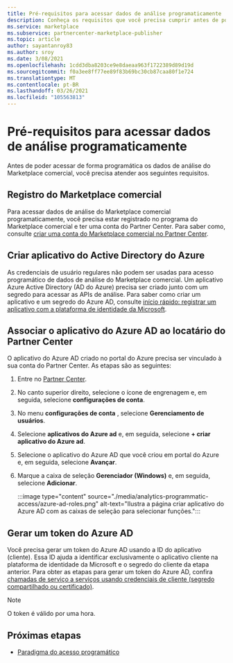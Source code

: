 ```yaml
---
title: Pré-requisitos para acessar dados de análise programaticamente
description: Conheça os requisitos que você precisa cumprir antes de poder acessar de forma programática dados de análise do Marketplace comercial.
ms.service: marketplace
ms.subservice: partnercenter-marketplace-publisher
ms.topic: article
author: sayantanroy83
ms.author: sroy
ms.date: 3/08/2021
ms.openlocfilehash: 1cdd3dba8203ce9e8daeaa963f1722389d89d19d
ms.sourcegitcommit: f0a3ee8ff77ee89f83b69bc30cb87caa80f1e724
ms.translationtype: MT
ms.contentlocale: pt-BR
ms.lasthandoff: 03/26/2021
ms.locfileid: "105563813"
---
```

# <a name="prerequisites-to-programmatically-access-analytics-data"></a>Pré-requisitos para acessar dados de análise programaticamente

Antes de poder acessar de forma programática os dados de análise do Marketplace comercial, você precisa atender aos seguintes requisitos.

## <a name="commercial-marketplace-enrollment"></a>Registro do Marketplace comercial

Para acessar dados de análise do Marketplace comercial programaticamente, você precisa estar registrado no programa do Marketplace comercial e ter uma conta do Partner Center. Para saber como, consulte [criar uma conta do Marketplace comercial no Partner Center](./partner-center-portal/create-account.md).

## <a name="create-azure-active-directory-application"></a>Criar aplicativo do Active Directory do Azure

As credenciais de usuário regulares não podem ser usadas para acesso programático de dados de análise do Marketplace comercial. Um aplicativo Azure Active Directory (AD do Azure) precisa ser criado junto com um segredo para acessar as APIs de análise. Para saber como criar um aplicativo e um segredo do Azure AD, consulte [início rápido: registrar um aplicativo com a plataforma de identidade da Microsoft](../active-directory/develop/quickstart-register-app.md).

## <a name="associate-the-azure-ad-application-to-the-partner-center-tenant"></a>Associar o aplicativo do Azure AD ao locatário do Partner Center

O aplicativo do Azure AD criado no portal do Azure precisa ser vinculado à sua conta do Partner Center. As etapas são as seguintes:

1. Entre no [Partner Center](https://partner.microsoft.com/dashboard).
1. No canto superior direito, selecione o ícone de engrenagem e, em seguida, selecione **configurações de conta**.
1. No menu **configurações de conta** , selecione **Gerenciamento de usuários**.
1. Selecione **aplicativos do Azure ad** e, em seguida, selecione **+ criar aplicativo do Azure ad**.
1. Selecione o aplicativo do Azure AD que você criou em portal do Azure e, em seguida, selecione **Avançar**.
1. Marque a caixa de seleção **Gerenciador (Windows)** e, em seguida, selecione **Adicionar**.

    :::image type="content" source="./media/analytics-programmatic-access/azure-ad-roles.png" alt-text="Ilustra a página criar aplicativo do Azure AD com as caixas de seleção para selecionar funções.":::

## <a name="generate-an-azure-ad-token"></a>Gerar um token do Azure AD

Você precisa gerar um token do Azure AD usando a ID do aplicativo (cliente). Essa ID ajuda a identificar exclusivamente o aplicativo cliente na plataforma de identidade da Microsoft e o segredo do cliente da etapa anterior. Para obter as etapas para gerar um token do Azure AD, confira [chamadas de serviço a serviços usando credenciais de cliente (segredo compartilhado ou certificado)](../active-directory/azuread-dev/v1-oauth2-client-creds-grant-flow.md).

> [!NOTE]
> O token é válido por uma hora.

## <a name="next-steps"></a>Próximas etapas

- [Paradigma do acesso programático](analytics-programmatic-access.md)